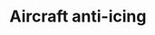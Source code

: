 ---
title: Aircraft anti-icing
longTitle: 'Aircraft anti-icing'
tags:
- gccommon
relatedTerm:
- "[[Ice Aircraft de-icing Safety measures Aircraft]]"
use:
- "[[Anti-icing of aircraft Wing anti-icing Airplane an]]"
---